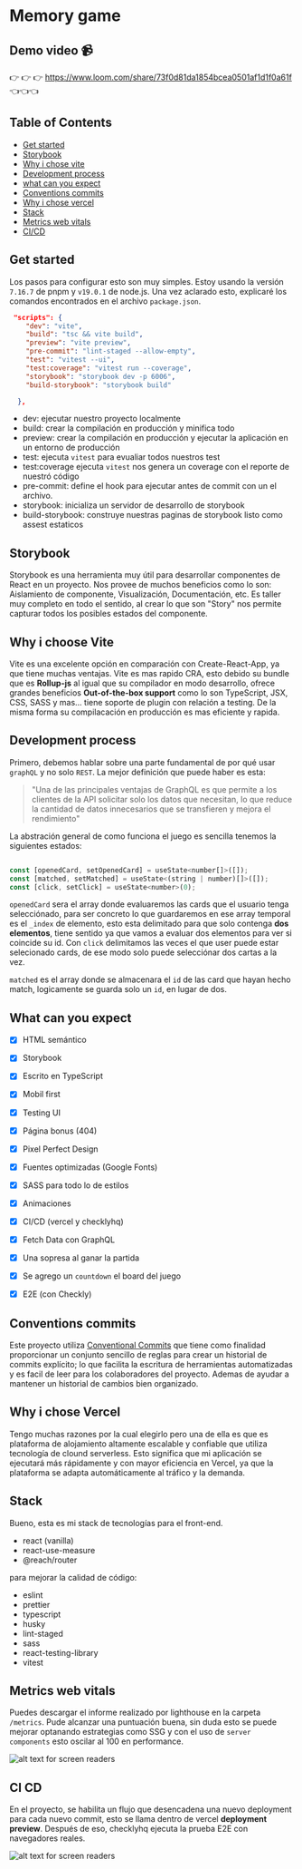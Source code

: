 # Memory game

## Demo video 📹

👉 👉 👉 https://www.loom.com/share/73f0d81da1854bcea0501af1d1f0a61f 👈👈👈


## Table of Contents


- [Get started](#get-started)
- [Storybook](#storybook)
- [Why i chose vite](#why-i-choose-vite)
- [Development process](#development-process)
- [what can you expect](#what-can-you-expect)
- [Conventions commits](#conventions-commits)
- [Why i chose vercel](#why-i-chose-vercel)
- [Stack](#stack)
- [Metrics web vitals](#metrics-web-vitals)
- [CI/CD](#ci-cd)

## Get started

Los pasos para configurar esto son muy simples. Estoy usando la versión `7.16.7` de pnpm y `v19.0.1` de node.js. Una vez aclarado esto, explicaré los comandos encontrados en el archivo `package.json`.


```json
 "scripts": {
    "dev": "vite",
    "build": "tsc && vite build",
    "preview": "vite preview",
    "pre-commit": "lint-staged --allow-empty",
    "test": "vitest --ui",
    "test:coverage": "vitest run --coverage",
    "storybook": "storybook dev -p 6006",
    "build-storybook": "storybook build"

  },
```

- dev: ejecutar nuestro proyecto localmente
- build: crear la compilación en producción y minifica todo
- preview: crear la compilación en producción y ejecutar la aplicación en un entorno de producción
- test: ejecuta `vitest` para evualiar todos nuestros test
- test:coverage ejecuta `vitest` nos genera un coverage con el reporte de nuestró código
- pre-commit: define el hook para ejecutar antes de commit con un el archivo.
- storybook: inicializa un servidor de desarrollo de storybook
- build-storybook: construye nuestras paginas de storybook listo como assest estaticos

## Storybook

Storybook es una herramienta muy útil para desarrollar componentes de React en un proyecto. Nos provee de muchos beneficios como lo son: Aislamiento de componente, Visualización, Documentación, etc. Es taller muy completo en todo el sentido, al crear lo que son "Story" nos permite capturar todos los posibles estados del componente. 

## Why i choose Vite

Vite es una excelente opción en comparación con Create-React-App, ya que tiene muchas ventajas. Vite es mas rapido CRA, esto debido su bundle que es **Rollup-js** al igual que su compilador en modo desarrollo, ofrece grandes beneficios **Out-of-the-box support** como lo son TypeScript, JSX, CSS, SASS y mas... tiene soporte de plugin con relación a testing. De la misma forma su compilacación en producción es mas eficiente y rapida.

## Development process

Primero, debemos hablar sobre una parte fundamental de por qué usar `graphQL` y no solo `REST`. La mejor definición que puede haber es esta:

> "Una de las principales ventajas de GraphQL es que permite a los clientes de la API solicitar solo los datos que necesitan, lo que reduce la cantidad de datos innecesarios que se transfieren y mejora el rendimiento"

La abstración general de como funciona el juego es sencilla tenemos la siguientes estados:
```jsx

const [openedCard, setOpenedCard] = useState<number[]>([]);
const [matched, setMatched] = useState<(string | number)[]>([]);
const [click, setClick] = useState<number>(0);

```

`openedCard` sera el array donde evaluaremos las cards que el usuario tenga selecciónado, para ser concreto lo que guardaremos en ese array temporal es el `_index` de elemento, esto esta delimitado para que solo contenga **dos elementos**, tiene sentido ya que vamos a evaluar dos elementos para ver si coincide su id. Con `click` delimitamos las veces el que user puede estar selecionado cards, de ese modo solo puede selecciónar dos cartas a la vez.

`matched` es el array donde se almacenara el `id` de las card que hayan hecho match, logicamente se guarda solo un `id`, en lugar de dos.



## What can you expect

- [x] HTML semántico
- [x] Storybook
- [x] Escrito en TypeScript
- [x] Mobil first
- [x] Testing UI
- [x] Página bonus (404)
- [x] Pixel Perfect Design 
- [x] Fuentes optimizadas (Google Fonts)
- [x] SASS para todo lo de estilos
- [x] Animaciones
- [x] CI/CD (vercel y checklyhq)
- [x] Fetch Data con GraphQL
- [x] Una sopresa al ganar la partida
- [x] Se agrego un `countdown` el board del juego
- [x] E2E (con Checkly)


## Conventions commits

Este proyecto utiliza [Conventional Commits](https://www.conventionalcommits.org/en/v1.0.0/) que tiene como finalidad proporcionar un conjunto sencillo de reglas para crear un historial de commits explícito; lo que facilita la escritura de herramientas automatizadas y es facil de leer para los colaboradores del proyecto. Ademas de ayudar a mantener un historial de cambios bien organizado.

## Why i chose Vercel

Tengo muchas razones por la cual elegirlo pero una de ella es que es plataforma de alojamiento altamente escalable y confiable que utiliza tecnología de clound serverless. Esto significa que mi aplicación se ejecutará más rápidamente y con mayor eficiencia en Vercel, ya que la plataforma se adapta automáticamente al tráfico y la demanda.

## Stack

Bueno, esta es mi stack de tecnologías para el front-end.

- react (vanilla)
- react-use-measure
- @reach/router

para mejorar la calidad de código:
- eslint
- prettier
- typescript
- husky
- lint-staged
- sass
- react-testing-library
- vitest

## Metrics web vitals


Puedes descargar el informe realizado por lighthouse en la carpeta `/metrics`. Pude alcanzar una puntuación buena, sin duda esto se puede mejorar optanando estrategias como SSG y con el uso de `server components` esto oscilar al 100 en performance.

![alt text for screen readers](https://i.ibb.co/XZXX19k/Screenshot-2023-03-09-at-17-55-17.png)

## CI CD

En el proyecto, se habilita un flujo que desencadena una nuevo deployment para cada nuevo commit, esto se llama dentro de vercel **deployment preview**. Después de eso, checklyhq ejecuta la prueba E2E con navegadores reales.

![alt text for screen readers](https://i.ibb.co/1MXF4kP/Screenshot-2023-03-09-at-18-41-34.png)





